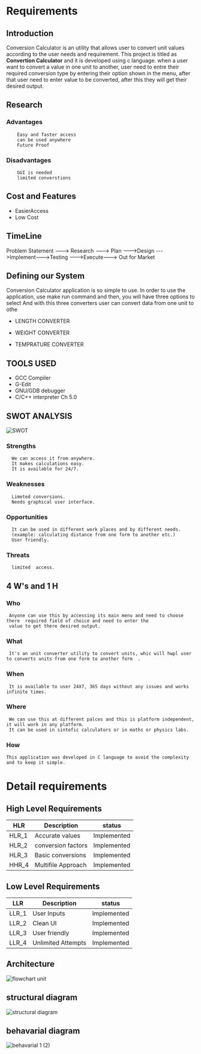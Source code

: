  # Requirements

 ## Introduction
Conversion Calculator is an utility that allows user to convert unit values according to the user needs and requirement. This project is titled as **Convertion Calculator** 
 and it is developed using c language.
 when a user want to convert a value in one unit to another, user need to entre their required conversion type by entering their option shown in the menu, after that user need to enter value  to be converted, after this they will get their desired output. 

 ## Research
   ###  Advantages
        Easy and faster access
        can be used anywhere
        Future Proof

   ###   Disadvantages
        GUI is needed
        limited converstions

 ## Cost and Features
 -   EasierAccess
 -   Low Cost

## TimeLine

Problem Statement ---> Research ---> Plan --->Design --->Implement--->Testing --->Execute---> Out for Market

## Defining our System

Conversion Calculator application is so simple to use. In order to use the application, use make run command and then, you will have three options to select
And with this three converters user can convert data from one unit to othe
* LENGTH CONVERTER

* WEIGHT CONVERTER

* TEMPRATURE CONVERTER

## TOOLS USED

* GCC Compiler
* G-Edit
* GNU/GDB debugger
* C/C++ interpreter Ch 5.0

## SWOT ANALYSIS

  ![SWOT](https://github.com/vinayvanka/M1_Unit_Converter_Util/blob/main/1_Requirements/SWOT.jpg)

   ### Strengths

      We can access it from anywhere.
      It makes calculations easy.
      It is available for 24/7.
  
   ### Weaknesses

      Limeted conversions.
      Needs graphical user interface.

   ### Opportunities

      It can be used in different work places and by different needs.
      (example: calculating distance from one form to another etc.) 
      User friendly.

   ### Threats

      limited  access.



 ## 4 W's and 1 H

   ### Who
     Anyone can use this by accessing its main menu and need to choose there  required field of choice and need to enter the 
     value to get there desired output.

   ### What
     It's an unit converter utility to convert units, whic will hwpl user to converts units from one form to another form  .

   ### When
     It is available to user 24X7, 365 days without any issues and works infinite times.

   ### Where
     We can use this at different palces and this is platform independent, it will work in any platform.
     It can be used in sintefic calculators or in maths or physics labs. 
   ### How
    This application was developed in C language to avoid the complexity and to keep it simple. 


# Detail requirements
## High Level Requirements
|HLR|     Description  |         status     |
|------|  --------------| ------------------|
|HLR_1|   Accurate values     | Implemented |
|HLR_2|   conversion factors |  Implemented |
|HLR_3|   Basic conversions  | Implemented  | 
|HHR_4 |  Multifile Approach | Implemented |

            
## Low Level Requirements
|LLR|     Description |  status     |
|------|  ------------| --------------- |
|LLR_1|   User Inputs | Implemented |
|LLR_2|   Clean UI         | Implemented |
|LLR_3|   User friendly    | Implemented |
|LLR_4 |  Unlimited Attempts | Implemented |

## Architecture
![flowchart unit](https://user-images.githubusercontent.com/94619066/160551728-945c753a-a227-4540-a9d4-1a02d90076b3.png)

## structural diagram
![structural diagram](https://user-images.githubusercontent.com/94619066/161377189-b5ab2a86-d729-4646-8ecd-2bb7ec67f637.png)

## behavarial diagram
![behavarial 1 (2)](https://user-images.githubusercontent.com/94619066/161377187-bd6f0592-a121-4a36-84fc-1fe41f9d2cb6.png)

